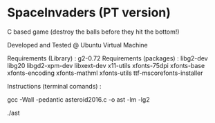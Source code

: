 # SpaceInvaders (PT version)
C based game (destroy the balls before they hit the bottom!)

Developed and Tested @ Ubuntu Virtual Machine

Requirements (Library) : g2-0.72
Requirements (packages) : 
    libg2-dev
    libg20
    libgd2-xpm-dev
    libxext-dev
    x11-utils
    xfonts-75dpi
    xfonts-base
    xfonts-encoding
    xfonts-mathml
    xfonts-utils
    ttf-mscorefonts-installer

Instructions (terminal comands) : 

gcc -Wall -pedantic asteroid2016.c -o ast -lm -lg2

./ast
